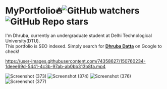 # MyPortfolio🔥![GitHub watchers](https://img.shields.io/github/watchers/dhruba-datta/MyPortfolio?style=social) ![GitHub Repo stars](https://img.shields.io/github/stars/dhruba-datta/MyPortfolio?style=social)

I'm Dhruba, currently an undergraduate student at Delhi Technological University(DTU).\
This portfolio is SEO indexed. Simply search for **[Dhruba Datta](https://www.google.com/search?client=opera&q=dhruba+datta&sourceid=opera&ie=UTF-8&oe=UTF-8)** on Google to check!


https://user-images.githubusercontent.com/74358627/150760234-1deee69d-5441-4c3b-97ab-ab0bb313b8fa.mp4





![Screenshot (373)](https://user-images.githubusercontent.com/74358627/120684338-3363b400-c4bc-11eb-81ae-298e8d825d89.png)
![Screenshot (374)](https://user-images.githubusercontent.com/74358627/120684349-365ea480-c4bc-11eb-9b4c-f32580ddd139.png)
![Screenshot (376)](https://user-images.githubusercontent.com/74358627/120684329-3068c380-c4bc-11eb-8f17-56ea27b3c88f.png)
![Screenshot (377)](https://user-images.githubusercontent.com/74358627/120684337-32328700-c4bc-11eb-80bf-b9b3db7b188a.png)

